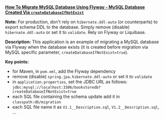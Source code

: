 **[How To Migrate MySQL Database Using Flyway - MySQL Database Created Via `createDatabaseIfNotExist`](https://github.com/andreipall/Spring-Boot-JPA/tree/master/HibernateSpringBootFlywayMySQLQuick)**

**Note:** For production, don't rely on `hibernate.ddl-auto` (or counterparts) to export schema DDL to the database. Simply remove (disable) `hibernate.ddl-auto` or set it to `validate`. Rely on Flyway or Liquibase.

**Description:** This application is an example of migrating a MySQL database via Flyway when the database exists (it is created before migration via MySQL specific parameter, `createDatabaseIfNotExist=true`). 

**Key points:**
- for Maven, in `pom.xml`, add the Flyway dependency
- remove (disable) `spring.jpa.hibernate.ddl-auto` or set it to `validate`
- in `application.properties`, set the JDBC URL as follows: `jdbc:mysql://localhost:3306/bookstoredb?createDatabaseIfNotExist=true`
- each SQL file containing the schema update add it in `classpath:db/migration`
- each SQL file name it as `V1.1__Description.sql`, `V1.2__Description.sql`, ...
